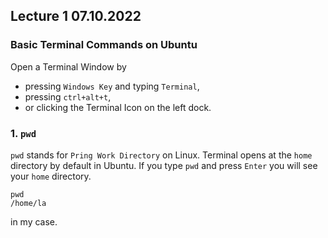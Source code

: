 ## Lecture 1 07.10.2022
### Basic Terminal Commands on Ubuntu
Open a Terminal Window by
* pressing `Windows Key` and typing `Terminal`,
* pressing `ctrl+alt+t`,
* or clicking the Terminal Icon on the left dock.
### 1. `pwd`
`pwd` stands for `Pring Work Directory` on Linux. 
Terminal opens at the `home` directory by default in Ubuntu.
If you type `pwd` and press `Enter` you will see your `home` directory.
```
pwd
/home/la
```
in my case.
